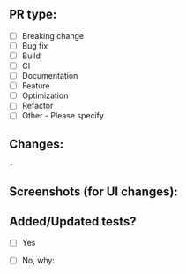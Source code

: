 <!---

    Please initially open your PR as a draft until CI has passed and the PR is 
    ready for review. 

    Once marked as ready for review, avoid force-pushing to the branch. 

--->

## PR type: 
<!---   
PR types: (check all applicable)
        Breaking change: Any change that either drops support for a preview server version
        Bug fix: Restores functionality of a currently broken feature
        Build: Makes changes to how the image is built. Ex: update Vite version, changing the dockerfile
        CI: Changes to our CI configuration files and scripts
        Documentation: Updates in-code or external documentation
        Feature: Introduce a new feature or rework an existing one
        Optimization: Improves performance
        Refactor: Improves code quality without changing the user experience
--->

- [ ] Breaking change
- [ ] Bug fix 
- [ ] Build
- [ ] CI
- [ ] Documentation
- [ ] Feature
- [ ] Optimization
- [ ] Refactor
- [ ] Other - Please specify

## Changes:
<!--- Provide the broad strokes of changes made in a bulleted list --->
    -
## Screenshots (for UI changes):
<!--- Provide screenshots of all visual changes made in the PR --->

## Added/Updated tests?
<!--- Ensure that all touched components are tested for functionality --->

- [ ] Yes
- [ ] No, why:

